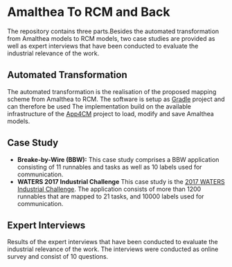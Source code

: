 # Amalthea To RCM and Back

The repository contains three parts.Besides the automated transformation from Amalthea models to RCM models, two case studies are provided as well as expert interviews that have been conducted to evaluate the industrial relevance of the work.

## Automated Transformation

The automated transformation is the realisation of the proposed mapping scheme from Amalthea to RCM.
The software is setup as <a href="https://gradle.org/">Gradle</a> project and can therefore be used 
The implementation build on the available infrastructure of the <a href="https://www.eclipse.org/app4mc/">App4CM</a> project to load, modify and save Amalthea models.

## Case Study

* <b>Breake-by-Wire (BBW):</b>
This case study comprises a BBW application consisting of 11 runnables and tasks as well as 10 labels used for communication.
* <b>WATERS 2017 Industrial Challenge</b>
This case study is the <a href="https://www.ecrts.org/archives/index652a.html?id=ecrts17">2017 WATERS Industrial Challenge</a>. The application consists of more than 1200 runnables that are mapped to 21 tasks, and 10000 labels used for communication.

## Expert Interviews

Results of the expert interviews that have been conducted to evaluate the industrial relevance of the work. The interviews were conducted as online survey and consist of 10 questions.
